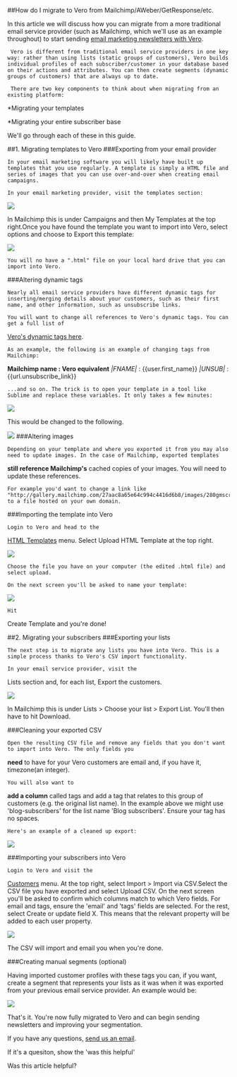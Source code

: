 
  
##How do I migrate to Vero from Mailchimp/AWeber/GetResponse/etc.
    
In this article we will discuss how you can migrate from a more traditional email service provider (such as Mailchimp, which we'll use as an example throughout) to start sending 
[email marketing newsletters with Vero](https://www.getvero.com/docs/newsletter-email-campaigns).
 
     Vero is different from traditional email service providers in one key way: rather than using lists (static groups of customers), Vero builds individual profiles of each subscriber/customer in your database based on their actions and attributes. You can then create segments (dynamic groups of customers) that are always up to date.
 
     There are two key components to think about when migrating from an existing platform:
*Migrating your templates
	
*Migrating your entire subscriber base
 
 We'll go through each of these in this guide.
 
##1. Migrating templates to Vero
###Exporting from your email provider
 
    In your email marketing software you will likely have built up templates that you use regularly. A template is simply a HTML file and series of images that you can use over-and-over when creating email campaigns.
 
    In your email marketing provider, visit the templates section:
 
 
![](https://s3.amazonaws.com/helpjuice_production/uploads/upload/image/742/3617/Screen_Shot_2014-03-03_at_2.55.30_pm.png)
 
In Mailchimp this is under Campaigns and then My Templates at the top right.Once you have found the template you want to import into Vero, select options and choose to 
Export this template:
 
 
![](https://s3.amazonaws.com/helpjuice_production/uploads/upload/image/742/3618/Screen_Shot_2014-03-03_at_2.55.53_pm.png)
 
    You will no have a ".html" file on your local hard drive that you can import into Vero. 
 
###Altering dynamic tags
 
    Nearly all email service providers have different dynamic tags for inserting/merging details about your customers, such as their first name, and other information, such as unsubscribe links.
 
    You will want to change all references to Vero's dynamic tags. You can get a full list of 
[Vero's dynamic tags here](https://www.getvero.com/knowledge-base#/questions/50514-Definitive-list-of-dynamic-tags).
 
    As an example, the following is an example of changing tags from Mailchimp:
 
 
**Mailchimp name : Vero equivalent**
*|FNAME|* : {{user.first_name}} 
    *|UNSUB|* : {{url.unsubscribe_link}}
 
    ...and so on. The trick is to open your template in a tool like Sublime and replace these variables. It only takes a few minutes:
 
 
![](https://s3.amazonaws.com/helpjuice_production/uploads/upload/image/742/3620/Screen_Shot_2014-03-04_at_11.34.43_am.png)
 
 
This would be changed to the following.
 
 
![](https://s3.amazonaws.com/helpjuice_production/uploads/upload/image/742/3621/Screen_Shot_2014-03-04_at_11.35.43_am.png)
###Altering images
 
    Depending on your template and where you exported it from you may also need to update images. In the case of Mailchimp, exported templates 
**still reference Mailchimp's**
cached copies of your images. You will need to update these references.
 
    For example you'd want to change a link like "http://gallery.mailchimp.com/27aac8a65e64c994c4416d6b8/images/280gmscreen1.jpg" to a file hosted on your own domain.
 
###Importing the template into Vero
 
    Login to Vero and head to the 
[HTML Templates](http://app.getvero.com/templates) menu. Select 
Upload HTML Template at the top right.
 
 
![](https://s3.amazonaws.com/helpjuice_production/uploads/upload/image/742/3619/Screen_Shot_2014-03-03_at_2.58.07_pm.png)
 
    Choose the file you have on your computer (the edited .html file) and select upload.
 
    On the next screen you'll be asked to name your template:
 
 
![](https://s3.amazonaws.com/helpjuice_production/uploads/upload/image/742/3622/Screen_Shot_2014-03-03_at_3.00.45_pm.png)
 
    Hit 
Create Template and you're done!
 
##2. Migrating your subscribers
###Exporting your lists
 
    The next step is to migrate any lists you have into Vero. This is a simple process thanks to Vero's CSV import functionality.
 
    In your email service provider, visit the 
Lists section and, for each list, Export the customers. 
 
 
![](https://s3.amazonaws.com/helpjuice_production/uploads/upload/image/742/3623/Screen_Shot_2014-03-04_at_11.46.56_am.png)
 
In Mailchimp this is under Lists > Choose your list > Export List. You'll then have to hit Download.
 
###Cleaning your exported CSV
 
    Open the resulting CSV file and remove any fields that you don't want to import into Vero. The only fields you 
**need**
 to have for your Vero customers are 
email and, if you have it, 
timezone(an integer). 
 
    You will also want to 
**add a column**
 called 
tags and add a tag that relates to this group of customers (e.g. the original list name). In the example above we might use 'blog-subscribers' for the list name 'Blog subscribers'. Ensure your tag has no spaces.
 
    Here's an example of a cleaned up export:
 
 
![](https://s3.amazonaws.com/helpjuice_production/uploads/upload/image/742/3626/Screen_Shot_2014-03-04_at_11.57.27_am.png)
 
###Importing your subscribers into Vero
 
    Login to Vero and visit the 
[Customers](http://app.getvero.com/customers) menu. At the top right, select 
Import > Import via CSV.Select the CSV file you have exported and select 
Upload CSV. On the next screen you'll be asked to confirm which columns match to which Vero fields. For email and tags, ensure the 'email' and 'tags' fields are selected. For the rest, select 
Create or update field X. This means that the relevant property will be added to each user property.
 
 
![](https://s3.amazonaws.com/helpjuice_production/uploads/upload/image/742/3628/Screen_Shot_2014-03-04_at_11.58.30_am.png)
 
   The CSV will import and email you when you're done.
 
###Creating manual segments (optional)
 
   Having imported customer profiles with these tags you can, if you want, create a segment that represents your lists as it was when it was exported from your previous email service provider. An example would be:
 
 
![](https://s3.amazonaws.com/helpjuice_production/uploads/upload/image/742/3627/Screen_Shot_2014-03-04_at_12.01.01_pm.png)
 
   That's it. You're now fully migrated to Vero and can begin sending newsletters and improving your segmentation.
 
   If you have any questions, 
[send us an email](http://mailto:support@getvero.com).
         
        
          
If it's a quesiton, show the 'was this helpful'
            
Was this article helpful? 
                
                
